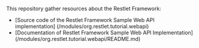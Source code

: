 This repository gather resources about the Restlet Framework:

* [Source code of the Restlet Framework Sample Web API implementation] (/modules/org.restlet.tutorial.webapi)
* [Documentation of Restlet Framework Sample Web API Implementation] (/modules/org.restlet.tutorial.webapi/README.md)
 

